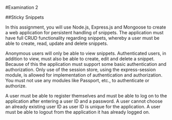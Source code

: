 #Examination 2

##Sticky Snippets

In this assignment, you will use Node.js, Express.js and Mongoose to create a web application for persistent handling of snippets. The application must have full CRUD functionality regarding snippets, whereby a user must be able to create, read, update and delete snippets.

Anonymous users will only be able to view snippets. Authenticated users, in addition to view, must also be able to create, edit and delete a snippet.  Because of this the application must support some basic authentication and authorization. Only use of the session store, using the express-session module, is allowed for implementation of authentication and authorization. You must not use any modules like Passport, etc., to authenticate or authorize.

A user must be able to register themselves and must be able to log on to the application after entering a user ID and a password. A user cannot choose an already existing user ID as user ID is unique for the application. A user must be able to logout from the application it has already logged on.
